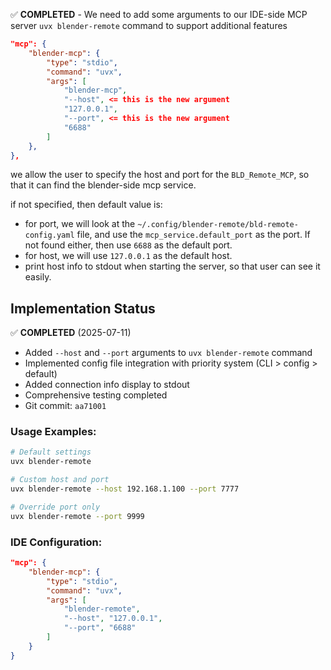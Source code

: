 ✅ **COMPLETED** - We need to add some arguments to our IDE-side MCP server `uvx blender-remote` command to support additional features

```json
"mcp": {
    "blender-mcp": {
        "type": "stdio",
        "command": "uvx",
        "args": [
            "blender-mcp",
            "--host", <= this is the new argument
            "127.0.0.1",
            "--port", <= this is the new argument
            "6688"
        ]
    },
},
```

we allow the user to specify the host and port for the `BLD_Remote_MCP`, so that it can find the blender-side mcp service.

if not specified, then default value is:
- for port, we will look at the `~/.config/blender-remote/bld-remote-config.yaml` file, and use the `mcp_service.default_port` as the port. If not found either, then use `6688` as the default port.
- for host, we will use `127.0.0.1` as the default host.
- print host info to stdout when starting the server, so that user can see it easily.

## Implementation Status

✅ **COMPLETED** (2025-07-11)
- Added `--host` and `--port` arguments to `uvx blender-remote` command
- Implemented config file integration with priority system (CLI > config > default)
- Added connection info display to stdout
- Comprehensive testing completed
- Git commit: `aa71001`

### Usage Examples:
```bash
# Default settings
uvx blender-remote

# Custom host and port
uvx blender-remote --host 192.168.1.100 --port 7777

# Override port only
uvx blender-remote --port 9999
```

### IDE Configuration:
```json
"mcp": {
    "blender-mcp": {
        "type": "stdio",
        "command": "uvx",
        "args": [
            "blender-remote",
            "--host", "127.0.0.1",
            "--port", "6688"
        ]
    }
}
```
